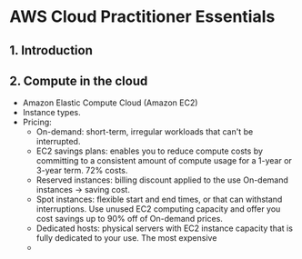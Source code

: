 # AWS Cloud Practitioner Essentials

## 1. Introduction

## 2. Compute in the cloud


- Amazon Elastic Compute Cloud (Amazon EC2)
- Instance types.
- Pricing:
    - On-demand: short-term, irregular workloads that can't be interrupted.
    - EC2 savings plans: enables you to reduce compute costs by committing to a consistent amount of compute usage for a 1-year or 3-year term. 72% costs.
    - Reserved instances: billing discount applied to the use On-demand instances -> saving cost.
    - Spot instances: flexible start and end times, or that can withstand interruptions. Use unused EC2 computing capacity and offer you cost savings up to 90% off of On-demand prices.
    - Dedicated hosts: physical servers with EC2 instance capacity that is fully dedicated to your use. The most expensive
    -
